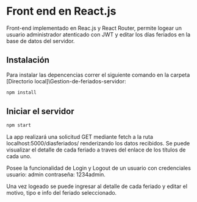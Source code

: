 # Front end en React.js

Front-end implementado en Reac.js y React Router, permite logear un usuario administrador atenticado con JWT y editar los días feriados en la base de datos del servidor.
## Instalación

Para instalar las depencencias correr el siguiente comando en la carpeta [Directorio local]\Gestion-de-feriados-servidor:

```bash
npm install
```

## Iniciar el servidor

```bash
npm start
```


La app realizará una solicitud GET mediante fetch a la ruta localhost:5000/diasferiados/ renderizando los datos recibidos. Se puede visualizar el detalle de cada feriado a traves del enlace de los títulos de cada uno.

Posee la funcionalidad de Login y Logout de un usuario con credenciales usuario: admin contraseña: 1234admin.

Una vez logeado se puede ingresar al detalle de cada feriado y editar el motivo, tipo e info del feriado seleccionado.
